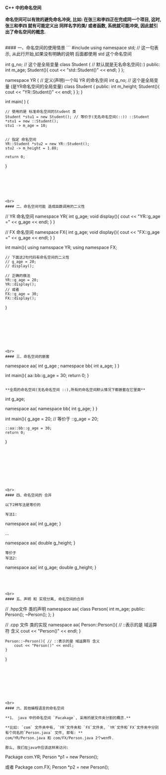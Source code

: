 #### C++ 中的命名空间

**命名空间可以有效的避免命名冲突, 比如: 在张三和李四正在完成同一个项目, 这时,张三和李四 就有可能定义出 同样名字的类/ 或者函数, 系统就可能冲突, 因此就引出了命名空间的概念.**



<br>
#### 一、命名空间的使用情景
```
#include <iostream>
using namespace std; // 这一句表示, 从此行开始,如果没有明确的说明 后面都使用 std 这个命名空间


int g_no; // 这个是全局变量
class Student { // 默认就是无名命名空间(::) 
public:
    int m_age;
     Student(){
        cout << "std::Student()" << endl;
     }
};

namespace YR { // 定义(声明)一个叫 YR 的命名空间
    int g_no; // 这个是全局变量 (是YR命名空间的全局变量)
    class Student {
    public:
        int m_height;
        Student(){
            cout << "YR::Student()" << endl;
        }
    };
}

int main( ) {
    
    // 使用的是 标准命名空间的Student 类
    Student *stu1 = new Student(); // 等价于(无名命名空间(::)) ::Student *stu1 = new ::Student();
    stu1 -> m_age = 10;
    
    
    // 指定 命名空间
    YR::Student *stu2 = new YR::Student();
    stu2 -> m_height = 1.88;
    
    return 0;
}
```






<br>
#### 二、命名空间可能 造成函数调用的二义性

```
// YR 命名空间
namespace YR{
    int g_age;
    void display(){
        cout << "YR::g_age =" << g_age << endl;
    }
}


// FX 命名空间
namespace FX{
    int g_age;
    void display(){
        cout << "FX::g_age =" << g_age << endl;
    }
}


int main(){
    using namsspace YR;
    using namespace FX;
    
    // 下面这2句代码有命名空间的二义性
    // g_age = 20;
    // display();
    
    // 正确的做法
    YR::g_age = 20;
    YR::display();
    // 或者
    FX::g_age = 30;
    FX::display();
}

```








<br>
#### 三、命名空间的嵌套

```
namespace aa{
    int g_age ;
    namespace bb{
        int a_age;
    }
}

int main(){
    aa::bb::g_age = 30;
    return 0;
}

```

**全局的命名空间(无名命名空间 ::),所有的命名空间默认情况下都嵌套在它里面**

```
int g_age;

namespace aa{
    namespace bb{
        int g_age;
    }
}

int main(){
    g_age = 20; // 等价于 ::g_age = 20;
    
    ::aa::bb::g_age = 30;
    return 0;
}

```

    







<br>
#### 四、命名空间的 合并

以下2种写法是等价的

写法1:
```
namespace aa{
    int g_age;
}

...

namespace aa{
    double g_height;
}
```
等价于
写法2:
```
namespace aa{
    int g_age;
    double g_height;
}
```




<br>
#### 五、声明 和 实现分离, 命名空间的合并

```
// .hpp文件 类的声明
namespace aa{
    class Person{
        int m_age;
        public:
        Person();
        ~Person();
    };
}

// .cpp 文件 类的实现
namespace aa{
    Person::Person(){ // ::表示的是 域运算符 含义
        cout << "Person()" << endl;
    }
        
    Person::~Person(){ // ::表示的是 域运算符 含义
        cout << "Person()" << endl;
    }
}
```








<br>
#### 六、其他编程语言的命名空间

**1、 java 中的命名空间 `Pacakage`, 采用的是文件夹分割的概念.**

**比如: `com` 文件夹中有, `YR`文件夹和 `FX`文件夹, `YR`文件和`FX`文件夹中分别有个同名的`Person.java` 文件, 即有: **
com/YR/Person.java 和 com/FX/Person.java 2个wen件.

那么, 我们在java中应该这样来访问:
```
Package com.YR;
Person *p1 = new Person();

或者
Package com.FX;
Person *p2 = new Person();
```
